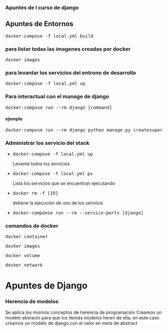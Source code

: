 ### Apuntes de l curso de django

## Apuntes de Entornos
<pre>docker-compose -f local.yml build </pre>

### para listar todas las imagenes creadas por docker
<pre>docker images</pre>

### para levantar los servicios del entrono de desarrollo
<pre>docker-compose -f local.yml up</pre> 

### Para interactual con el manage de django

<pre>docker-compose run --rm django [command]</pre>

#### ejemplo
<pre>docker-compose run --rm django python manage.py createsuper user</pre>


### Administrar los servicio del stack

<ul>
    <li><pre>docker-compose -f local.yml up </pre> Levanta todos los servicios</li>
    <li><pre>docker-compose -f local.yml ps</pre> Lista los servicios que se encuentran ejecutando </li>
    <li><pre>docker rm -f [ID]</pre>detiene la ejecución de uno de los serivicio</li>
    <li><pre>docker-componse run --rm --service-ports [django]</pre></li>
</ul>

### comandos de docker

<pre>docker container</pre>
<pre>docker images </pre>
<pre>docker volume</pre>
<pre>docker network</pre>


# Apuntes de Django

### Herencia de modelos

Se aplica los mismos conceptos de herencia de programación
Creamos un modelo absracto para que los demás modelos heren de ella, en este caso creamos un modelo de django con el valor en meta de abstract


